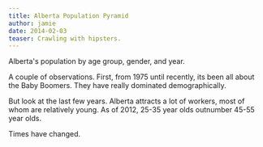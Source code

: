 ```yaml
---
title: Alberta Population Pyramid
author: jamie
date: 2014-02-03
teaser: Crawling with hipsters.
---
```

Alberta's population by age group, gender, and year.
<span class="more"></span>

<div class="oversize"><div id="PopulationPyramid"></div></div>
<script src="http://cdnjs.cloudflare.com/ajax/libs/d3/3.3.9/d3.js"></script>
<script src="http://code.jquery.com/jquery-1.9.1.js"></script>
<script src="http://code.jquery.com/ui/1.10.3/jquery-ui.js"></script>
<script src="/articles/alberta-population-pyramid/d3populationpyramid.js"></script>
<link rel="stylesheet" href="http://code.jquery.com/ui/1.10.3/themes/smoothness/jquery-ui.css">

A couple of observations. First, from 1975 until recently, its been all about the Baby Boomers. They have really dominated demographically.

But look at the last few years. Alberta attracts a lot of workers, most of whom are relatively young. As of 2012, 25-35 year olds outnumber 45-55 year olds.

Times have changed.